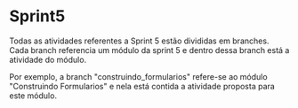 # Sprint5
Todas as atividades referentes a Sprint 5 estão divididas em branches. Cada branch referencia um módulo da sprint 5 e dentro dessa branch está a atividade do módulo.

Por exemplo, a branch "construindo_formularios" refere-se ao módulo "Construindo Formularios" e nela está contida a atividade proposta para este módulo. 
